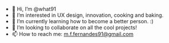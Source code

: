 - 👋 Hi, I’m @what91
- 👀 I’m interested in UX design, innovation, cooking and baking.
- 🌱 I’m currently learning how to become a better person. :)
- 💞️ I’m looking to collaborate on all the cool projects!
- 📫 How to reach me: m.f.fernandes91@gmail.com
